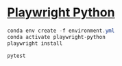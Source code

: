 # [Playwright Python](https://playwright.dev/python/docs/intro)

```powershell
conda env create -f environment.yml
conda activate playwright-python
playwright install
```

```powershell
pytest
```
